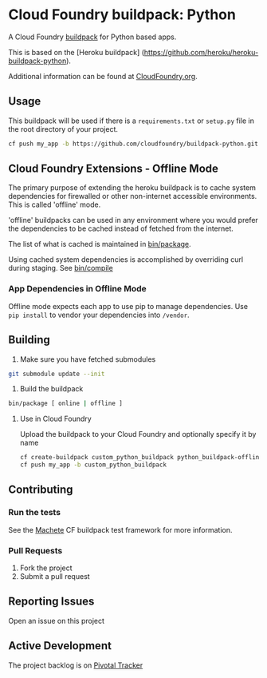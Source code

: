 # Cloud Foundry buildpack: Python

A Cloud Foundry [buildpack](http://docs.cloudfoundry.org/buildpacks/) for Python based apps.

This is based on the [Heroku buildpack] (https://github.com/heroku/heroku-buildpack-python).

Additional information can be found at [CloudFoundry.org](http://docs.cloudfoundry.org/buildpacks/).

## Usage

This buildpack will be used if there is a `requirements.txt` or `setup.py` file in the root directory of your project.

```bash
cf push my_app -b https://github.com/cloudfoundry/buildpack-python.git
```

## Cloud Foundry Extensions - Offline Mode

The primary purpose of extending the heroku buildpack is to cache system dependencies for firewalled or other non-internet accessible environments. This is called 'offline' mode.

'offline' buildpacks can be used in any environment where you would prefer the dependencies to be cached instead of fetched from the internet.

The list of what is cached is maintained in [bin/package](bin/package).

Using cached system dependencies is accomplished by overriding curl during staging. See [bin/compile](bin/compile#L71-75)

### App Dependencies in Offline Mode
Offline mode expects each app to use pip to manage dependencies. Use `pip install` to vendor your dependencies into `/vendor`.

## Building

1. Make sure you have fetched submodules

  ```bash
  git submodule update --init
  ```

1. Build the buildpack

  ```bash
  bin/package [ online | offline ]
  ```

1. Use in Cloud Foundry

    Upload the buildpack to your Cloud Foundry and optionally specify it by name

    ```bash
    cf create-buildpack custom_python_buildpack python_buildpack-offline-custom.zip 1
    cf push my_app -b custom_python_buildpack
    ```

## Contributing

### Run the tests

See the [Machete](https://github.com/cf-buildpacks/machete) CF buildpack test framework for more information.


### Pull Requests

1. Fork the project
1. Submit a pull request

## Reporting Issues

Open an issue on this project

## Active Development

The project backlog is on [Pivotal Tracker](https://www.pivotaltracker.com/projects/1042066)

